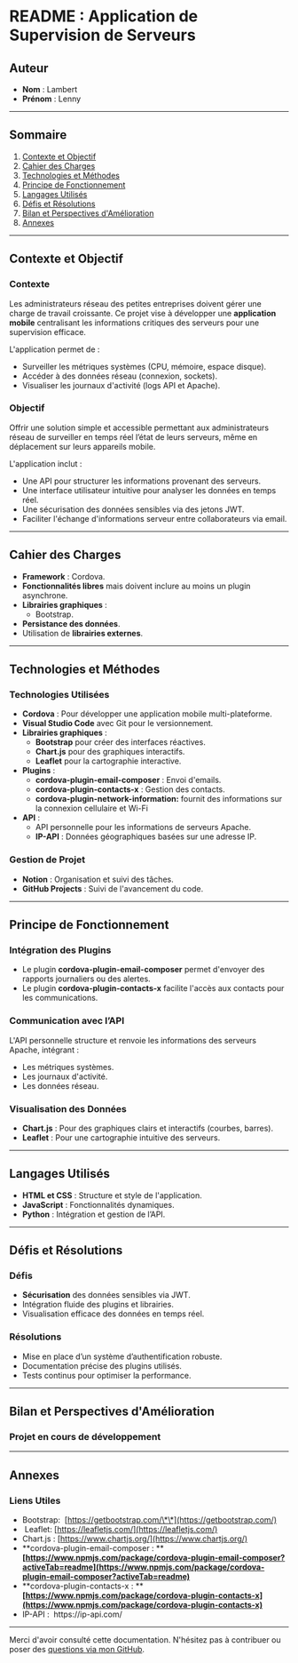 # README : Application de Supervision de Serveurs

## Auteur

- **Nom** : Lambert
- **Prénom** : Lenny

---

## Sommaire

1. [Contexte et Objectif](#contexte-et-objectif)
2. [Cahier des Charges](#cahier-des-charges)
3. [Technologies et Méthodes](#technologies-et-méthodes)
4. [Principe de Fonctionnement](#principe-de-fonctionnement)
5. [Langages Utilisés](#langages-utilisés)
6. [Défis et Résolutions](#défis-et-résolutions)
7. [Bilan et Perspectives d'Amélioration](#bilan-et-perspectives-damélioration)
8. [Annexes](#annexes)

---

## Contexte et Objectif

### Contexte

Les administrateurs réseau des petites entreprises doivent gérer une charge de travail croissante. Ce projet vise à développer une **application mobile** centralisant les informations critiques des serveurs pour une supervision efficace.

L'application permet de :

- Surveiller les métriques systèmes (CPU, mémoire, espace disque).
- Accéder à des données réseau (connexion, sockets).
- Visualiser les journaux d'activité (logs API et Apache).

### Objectif

Offrir une solution simple et accessible permettant aux administrateurs réseau de surveiller en temps réel l’état de leurs serveurs, même en déplacement sur leurs appareils mobile.

L'application inclut :

- Une API pour structurer les informations provenant des serveurs.
- Une interface utilisateur intuitive pour analyser les données en temps réel.
- Une sécurisation des données sensibles via des jetons JWT.
- Faciliter l'échange d'informations serveur entre collaborateurs via email.

---

## Cahier des Charges

- **Framework** : Cordova.
- **Fonctionnalités libres** mais doivent inclure au moins un plugin asynchrone.
- **Librairies graphiques** :
  - Bootstrap.
- **Persistance des données**.
- Utilisation de **librairies externes**.

---

## Technologies et Méthodes

### Technologies Utilisées

- **Cordova** : Pour développer une application mobile multi-plateforme.
- **Visual Studio Code** avec Git pour le versionnement.
- **Librairies graphiques** :
  - **Bootstrap** pour créer des interfaces réactives.
  - **Chart.js** pour des graphiques interactifs.
  - **Leaflet** pour la cartographie interactive.
- **Plugins** :
  - **cordova-plugin-email-composer** : Envoi d'emails.
  - **cordova-plugin-contacts-x** : Gestion des contacts.
  - **cordova-plugin-network-information:** fournit des informations sur la connexion cellulaire et Wi-Fi
- **API** :
  - API personnelle pour les informations de serveurs Apache.
  - **IP-API** : Données géographiques basées sur une adresse IP.

### Gestion de Projet

- **Notion** : Organisation et suivi des tâches.
- **GitHub Projects** : Suivi de l'avancement du code.

---

## Principe de Fonctionnement

### Intégration des Plugins

- Le plugin **cordova-plugin-email-composer** permet d'envoyer des rapports journaliers ou des alertes.
- Le plugin **cordova-plugin-contacts-x** facilite l'accès aux contacts pour les communications.

### Communication avec l’API

L'API personnelle structure et renvoie les informations des serveurs Apache, intégrant :

- Les métriques systèmes.
- Les journaux d'activité.
- Les données réseau.

### Visualisation des Données

- **Chart.js** : Pour des graphiques clairs et interactifs (courbes, barres).
- **Leaflet** : Pour une cartographie intuitive des serveurs.

---

## Langages Utilisés

- **HTML et CSS** : Structure et style de l'application.
- **JavaScript** : Fonctionnalités dynamiques.
- **Python** : Intégration et gestion de l’API.

---

## Défis et Résolutions

### Défis

- **Sécurisation** des données sensibles via JWT.
- Intégration fluide des plugins et librairies.
- Visualisation efficace des données en temps réel.

### Résolutions

- Mise en place d’un système d’authentification robuste.
- Documentation précise des plugins utilisés.
- Tests continus pour optimiser la performance.

---

## Bilan et Perspectives d'Amélioration

### Projet en cours de développement 

---

## Annexes

### Liens Utiles

- Bootstrap:  [https://getbootstrap.com/\*\*](https://getbootstrap.com/)
-  Leaflet: [https://leafletjs.com/](https://leafletjs.com/)
- Chart.js : [https://www.chartjs.org/](https://www.chartjs.org/)
- \*\*cordova-plugin-email-composer : \*\***[https://www.npmjs.com/package/cordova-plugin-email-composer?activeTab=readme](https://www.npmjs.com/package/cordova-plugin-email-composer?activeTab=readme)**
- \*\*cordova-plugin-contacts-x : \*\***[https://www.npmjs.com/package/cordova-plugin-contacts-x](https://www.npmjs.com/package/cordova-plugin-contacts-x)**
- IP-API :  https\://ip-api.com/

---

Merci d'avoir consulté cette documentation. N'hésitez pas à contribuer ou poser des [questions ](https://github.com/)[via ](https://github.com/)[mon GitHub]([https://github.com/](https://github.com/lenzzair)).

